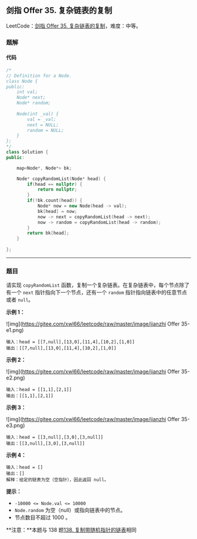 ## 剑指 Offer 35. 复杂链表的复制

LeetCode：[剑指 Offer 35. 复杂链表的复制](https://leetcode.cn/problems/fu-za-lian-biao-de-fu-zhi-lcof/)，难度：中等。

### 题解

#### 代码

```c++
/*
// Definition for a Node.
class Node {
public:
    int val;
    Node* next;
    Node* random;
    
    Node(int _val) {
        val = _val;
        next = NULL;
        random = NULL;
    }
};
*/
class Solution {
public:

    map<Node*, Node*> bk;

    Node* copyRandomList(Node* head) {
        if(head == nullptr) {
            return nullptr;
        }
        if(!bk.count(head)) {
            Node* now = new Node(head -> val);
            bk[head] = now;
            now -> next = copyRandomList(head -> next);
            now -> random = copyRandomList(head -> random);
        }
        return bk[head];
    }
    
};
```



---



### 题目

请实现 `copyRandomList` 函数，复制一个复杂链表。在复杂链表中，每个节点除了有一个 `next` 指针指向下一个节点，还有一个 `random` 指针指向链表中的任意节点或者 `null`。

 

**示例 1：**

![img](https://gitee.com/xwl66/leetcode/raw/master/image/jianzhi Offer 35-e1.png)

```
输入：head = [[7,null],[13,0],[11,4],[10,2],[1,0]]
输出：[[7,null],[13,0],[11,4],[10,2],[1,0]]
```

**示例 2：**

![img](https://gitee.com/xwl66/leetcode/raw/master/image/jianzhi Offer 35-e2.png)

```
输入：head = [[1,1],[2,1]]
输出：[[1,1],[2,1]]
```

**示例 3：**

![img](https://gitee.com/xwl66/leetcode/raw/master/image/jianzhi Offer 35-e3.png)

```
输入：head = [[3,null],[3,0],[3,null]]
输出：[[3,null],[3,0],[3,null]]
```

**示例 4：**

```
输入：head = []
输出：[]
解释：给定的链表为空（空指针），因此返回 null。
```

 

**提示：**

- `-10000 <= Node.val <= 10000`
- `Node.random` 为空（null）或指向链表中的节点。
- 节点数目不超过 1000 。

 

**注意：**本题与 138 题[138. 复制带随机指针的链表](https://leetcode.cn/problems/copy-list-with-random-pointer/)相同

